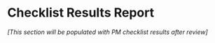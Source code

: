# Checklist Results Report

*[This section will be populated with PM checklist results after review]*
